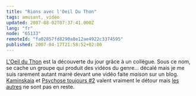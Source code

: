 ```yaml
---
title: "Rions avec l'Oeil Du Thon"
tags: amusant, vidéo
updated: 2007-08-02T07:37:41.000Z
lang: "fr"
node: "65133"
remoteId: "fa02857fd8290a8e12ae4922c3374595"
published: 2007-04-17T21:58:52+02:00
---
```

 
[L'Oeil du Thon](http://www.oeilduthon.com) est la découverte du jour grâce à un collègue. Sous ce nom, se cache un groupe qui produit des vidéos du genre… décalé mais je me suis rarement autant marré devant une vidéo faite *maison* sur un blog. [Kaminskaia](http://www.oeilduthon.com/videos/kaminskaia/) et [Psychose toujours #2](http://www.oeilduthon.com/videos/psychose-toujours-2/) valent vraiment le détour mais [les autres](http://www.oeilduthon.com/category/videos/) ne sont pas en reste.

